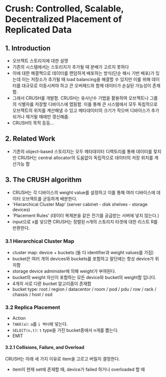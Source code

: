 # Crush: Controlled, Scalable, Decentralized Placement of Replicated Data
## 1. Introduction
- 오브젝트 스토리지에 대한 설명
- 기존의 시스템에서는 스토리지가 추가될 때 분배가 고르지 못하다
- 이에 대한 해결책으로 데이터를 랜덤하게 배포하는 방식(단순 해시 기반  배포)가 있는데 이는 저장소가 추가될 때 load balancing을 해결할 수 있지만 이를 위해 데이터를 대규모로 이동시켜야 하고 큰 오버헤드와 함께 데이터가 손실된 가능성이 존재함. 
- 그래서 CRUSH를 개발함. CRUSH는 유사난수 기법을 활용하여 오브젝트나 그룹의 식별자를 저장할 디바이스에 맵핑함. 이를 통해 큰 시스템에서 모두 독립적으로 오브젝트의 위치를 계산해낼 수 있고 메타데이터의 크기가 작으며 디바이스가 추가되거나 제거될 때에만 갱신해줌.
- CRUSH의 목적 등등...

## 2. Related Work
- 기존의 object-based 스토리지는 모두 메타데이터 디렉토리를 통해 데이터를 찾지만 CRUSH는 central allocator의 도움없이 독립적으로 데이터의 저장 위치를 계산가능 함

## 3. The CRUSH algorithm
- CRUSH는 각 디바이스의 weight value를 설정하고 이를 통해 여러 디바이스에 데이터 오브젝트를 균등하게 배분한다.
- 'Hierarchical Cluster Map' (server cabinet - disk shelves - storage devices)
- 'Placement Rules' (데이터 복제본을 같은 전기를 공급받는 서버에 넣지 않는다.)
- input으로 x를 넣으면 CRUSH는 정렬된 n개의 스토리지 타겟에 대한 리스트 R를 반환한다.

### 3.1 Hierarchical Cluster Map
- cluster map: device + buckets (둘 다 identifier과 weight values를 가짐)
- bucket은 여러 개의 devices와 buckets를 포함하고 말단에는 항상 device가 위치함
- storage device administer에 의해 weight가 부여된다.
- bucket의 weight 자신이 포함하는 모든 device와 bucket의 weight합 입니다.
- 4개의 서로 다른 bucket 알고리즘이 존재함
- bucket type: root / region / datacentor / room / pod / pdu / row / rack / chassis / host / osd

### 3.2 Replica Placement
- Action
- `TAKE(a)`: `a`를 `i 벡터`에 넣는다.
- `SELECT(n,t)`: `t` type을 가진 bucket중에서 n개를 뽑는다.
- EMIT
#### 3.2.1 Collisions, Failure, and Overload
CRUSH는 아래 세 가지 이유로 item을 고르고 버릴지 결정한다.
- item이 현재 set에 존재할 때, device가 failed 하거나 overloaded 할 때